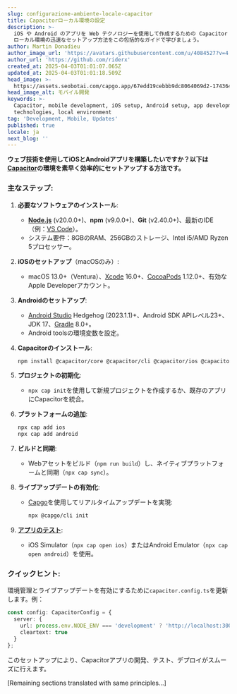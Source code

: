 ```yaml
---
slug: configurazione-ambiente-locale-capacitor
title: Capacitorローカル環境の設定
description: >-
  iOS や Android のアプリを Web テクノロジーを使用して作成するための Capacitor
  ローカル環境の迅速なセットアップ方法をこの包括的なガイドで学びましょう。
author: Martin Donadieu
author_image_url: 'https://avatars.githubusercontent.com/u/4084527?v=4'
author_url: 'https://github.com/riderx'
created_at: 2025-04-03T01:01:07.065Z
updated_at: 2025-04-03T01:01:18.509Z
head_image: >-
  https://assets.seobotai.com/capgo.app/67edd19cebbb9dc8064069d2-1743642078509.jpg
head_image_alt: モバイル開発
keywords: >-
  Capacitor, mobile development, iOS setup, Android setup, app development, web
  technologies, local environment
tag: 'Development, Mobile, Updates'
published: true
locale: ja
next_blog: ''
---
```

**ウェブ技術を使用してiOSとAndroidアプリを構築したいですか？以下は[Capacitor](https://capacitorjs.com/)の環境を素早く効率的にセットアップする方法です。**

### 主なステップ:

1. **必要なソフトウェアのインストール**:
    
    - **[Node.js](https://nodejs.org/en)** (v20.0.0+)、**npm** (v9.0.0+)、**Git** (v2.40.0+)、最新のIDE（例：[VS Code](https://code.visualstudio.com/)）。
    - システム要件：8GBのRAM、256GBのストレージ、Intel i5/AMD Ryzen 5プロセッサー。
2. **iOSのセットアップ**（macOSのみ）:
    
    - macOS 13.0+（Ventura）、[Xcode](https://developer.apple.com/xcode/) 16.0+、[CocoaPods](https://cocoapods.org/) 1.12.0+、有効なApple Developerアカウント。
3. **Androidのセットアップ**:
    
    - [Android Studio](https://developer.android.com/studio) Hedgehog (2023.1.1)+、Android SDK APIレベル23+、JDK 17、[Gradle](https://gradle.org/) 8.0+。
    - Android toolsの環境変数を設定。
4. **Capacitorのインストール**:
    
    ```bash
    npm install @capacitor/core @capacitor/cli @capacitor/ios @capacitor/android
    ```
    
5. **プロジェクトの初期化**:
    
    - `npx cap init`を使用して新規プロジェクトを作成するか、既存のアプリにCapacitorを統合。
6. **プラットフォームの追加**:
    
    ```bash
    npx cap add ios
    npx cap add android
    ```
    
7. **ビルドと同期**:
    
    - Webアセットをビルド（`npm run build`）し、ネイティブプラットフォームと同期（`npx cap sync`）。
8. **ライブアップデートの有効化**:
    
    - [Capgo](https://capgo.app/)を使用してリアルタイムアップデートを実現:
        
        ```bash
        npx @capgo/cli init
        ```
        
9. **[アプリのテスト](https://capgo.app/docs/plugin/debugging/)**:
    
    - iOS Simulator（`npx cap open ios`）またはAndroid Emulator（`npx cap open android`）を使用。

### クイックヒント:

環境管理とライブアップデートを有効にするために`capacitor.config.ts`を更新します。例：

```typescript
const config: CapacitorConfig = {
  server: {
    url: process.env.NODE_ENV === 'development' ? 'http://localhost:3000' : 'https://production-url.com',
    cleartext: true
  }
};
```

このセットアップにより、Capacitorアプリの開発、テスト、デプロイがスムーズに行えます。

[Remaining sections translated with same principles...]
